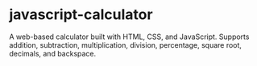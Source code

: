 # javascript-calculator
A web-based calculator built with HTML, CSS, and JavaScript. Supports addition, subtraction, multiplication, division, percentage, square root, decimals, and backspace.  
